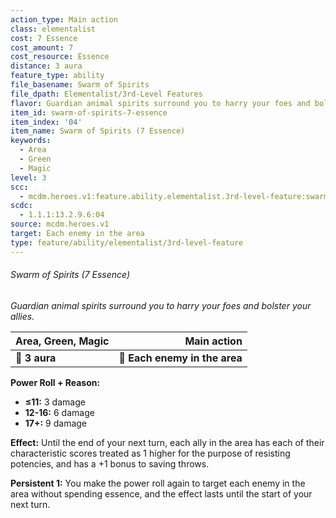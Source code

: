 ```yaml
---
action_type: Main action
class: elementalist
cost: 7 Essence
cost_amount: 7
cost_resource: Essence
distance: 3 aura
feature_type: ability
file_basename: Swarm of Spirits
file_dpath: Elementalist/3rd-Level Features
flavor: Guardian animal spirits surround you to harry your foes and bolster your allies.
item_id: swarm-of-spirits-7-essence
item_index: '04'
item_name: Swarm of Spirits (7 Essence)
keywords:
  - Area
  - Green
  - Magic
level: 3
scc:
  - mcdm.heroes.v1:feature.ability.elementalist.3rd-level-feature:swarm-of-spirits-7-essence
scdc:
  - 1.1.1:13.2.9.6:04
source: mcdm.heroes.v1
target: Each enemy in the area
type: feature/ability/elementalist/3rd-level-feature
---
```


###### Swarm of Spirits (7 Essence)

*Guardian animal spirits surround you to harry your foes and bolster your allies.*

| **Area, Green, Magic** |               **Main action** |
| ---------------------- | ----------------------------: |
| **📏 3 aura**          | **🎯 Each enemy in the area** |

**Power Roll + Reason:**

- **≤11:** 3 damage
- **12-16:** 6 damage
- **17+:** 9 damage

**Effect:** Until the end of your next turn, each ally in the area has each of their characteristic scores treated as 1 higher for the purpose of resisting potencies, and has a +1 bonus to saving throws.

**Persistent 1:** You make the power roll again to target each enemy in the area without spending essence, and the effect lasts until the start of your next turn.
